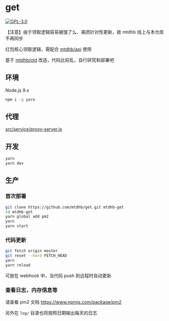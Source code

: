 # get

[![GPL-3.0](https://img.shields.io/badge/license-GPL--3.0-blue.svg)](LICENSE)

【注意】由于领取逻辑容易被饿了么、美团针对性更新，故 mtdhb 线上与本仓库不再同步

红包核心领取逻辑，需配合 [mtdhb/api](https://github.com/mtdhb/api) 使用

基于 [mtdhb/old](https://github.com/mtdhb/old) 改造，代码比较乱，自行研究和部署吧

## 环境

Node.js 9.x

```bash
npm i -g yarn
```

## 代理

[src/service/proxy-server.js](src/service/proxy-server.js)

## 开发

```bash
yarn
yarn dev
```

## 生产

### 首次部署

```bash
git clone https://github.com/mtdhb/get.git mtdhb-get
cd mtdhb-get
yarn global add pm2
yarn
yarn start
```

### 代码更新

```bash
git fetch origin master
git reset --hard FETCH_HEAD
yarn
yarn reload
```

可放在 webhook 中，当代码 push 到远程时自动更新

### 查看日志，内存信息等

请查看 pm2 文档 https://www.npmjs.com/package/pm2

另外在 `log/` 目录也将按照日期输出每天的日志

